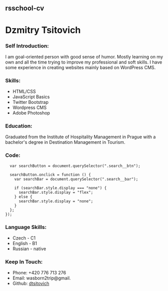 ## rsschool-cv

# Dzmitry Tsitovich

### Self Introduction:

I am goal-oriented person with good sense of humor. Mostly learning on my own and all the time trying to improve my professional and soft skills. I have some experience in creating websites mainly based on WordPress CMS.

### Skills:

- HTML/CSS
- JavaScript Basics
- Twitter Bootstrap
- Wordpress CMS
- Adobe Photoshop

### Education:

Graduated from the Institute of Hospitality Management in Prague with a bachelor's degree in Destination Management in Tourism.

### Code:

```document.addEventListener("DOMContentLoaded", function () {
  var searchButton = document.querySelector(".search__btn");

  searchButton.onclick = function () {
    var searchBar = document.querySelector(".search__bar");

    if (searchBar.style.display === "none") {
      searchBar.style.display = "flex";
    } else {
      searchBar.style.display = "none";
    }
  };
});
```

### Language Skills:

- Czech - C1
- English - B1
- Russian - native

### Keep In Touch:

- Phone: +420 776 713 276
- Email: wasborn2trip@gmail.
- Github: [dtsitovich](https://github.com/dtsitovich/)
